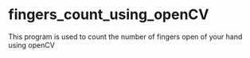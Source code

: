 # fingers_count_using_openCV
This program is used to count the number of fingers open of your hand using openCV
